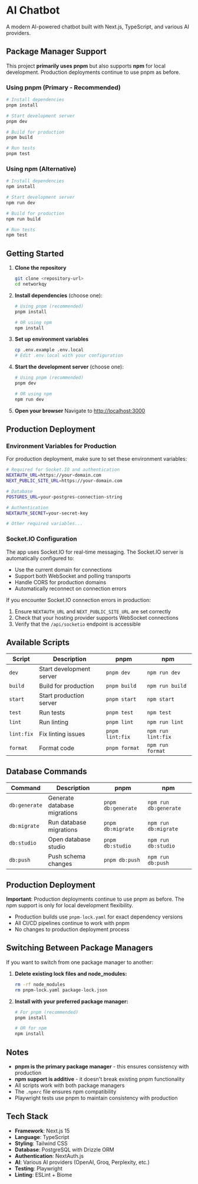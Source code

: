 # AI Chatbot

A modern AI-powered chatbot built with Next.js, TypeScript, and various AI providers.

## Package Manager Support

This project **primarily uses pnpm** but also supports **npm** for local development. Production deployments continue to use pnpm as before.

### Using pnpm (Primary - Recommended)

```bash
# Install dependencies
pnpm install

# Start development server
pnpm dev

# Build for production
pnpm build

# Run tests
pnpm test
```

### Using npm (Alternative)

```bash
# Install dependencies
npm install

# Start development server
npm run dev

# Build for production
npm run build

# Run tests
npm test
```

## Getting Started

1. **Clone the repository**
   ```bash
   git clone <repository-url>
   cd networkqy
   ```

2. **Install dependencies** (choose one):
   ```bash
   # Using pnpm (recommended)
   pnpm install
   
   # OR using npm
   npm install
   ```

3. **Set up environment variables**
   ```bash
   cp .env.example .env.local
   # Edit .env.local with your configuration
   ```

4. **Start the development server** (choose one):
   ```bash
   # Using pnpm (recommended)
   pnpm dev
   
   # OR using npm
   npm run dev
   ```

5. **Open your browser**
   Navigate to [http://localhost:3000](http://localhost:3000)

## Production Deployment

### Environment Variables for Production

For production deployment, make sure to set these environment variables:

```bash
# Required for Socket.IO and authentication
NEXTAUTH_URL=https://your-domain.com
NEXT_PUBLIC_SITE_URL=https://your-domain.com

# Database
POSTGRES_URL=your-postgres-connection-string

# Authentication
NEXTAUTH_SECRET=your-secret-key

# Other required variables...
```

### Socket.IO Configuration

The app uses Socket.IO for real-time messaging. The Socket.IO server is automatically configured to:

- Use the current domain for connections
- Support both WebSocket and polling transports
- Handle CORS for production domains
- Automatically reconnect on connection errors

If you encounter Socket.IO connection errors in production:

1. Ensure `NEXTAUTH_URL` and `NEXT_PUBLIC_SITE_URL` are set correctly
2. Check that your hosting provider supports WebSocket connections
3. Verify that the `/api/socketio` endpoint is accessible

## Available Scripts

| Script | Description | pnpm | npm |
|--------|-------------|------|-----|
| `dev` | Start development server | `pnpm dev` | `npm run dev` |
| `build` | Build for production | `pnpm build` | `npm run build` |
| `start` | Start production server | `pnpm start` | `npm start` |
| `test` | Run tests | `pnpm test` | `npm test` |
| `lint` | Run linting | `pnpm lint` | `npm run lint` |
| `lint:fix` | Fix linting issues | `pnpm lint:fix` | `npm run lint:fix` |
| `format` | Format code | `pnpm format` | `npm run format` |

## Database Commands

| Command | Description | pnpm | npm |
|---------|-------------|------|-----|
| `db:generate` | Generate database migrations | `pnpm db:generate` | `npm run db:generate` |
| `db:migrate` | Run database migrations | `pnpm db:migrate` | `npm run db:migrate` |
| `db:studio` | Open database studio | `pnpm db:studio` | `npm run db:studio` |
| `db:push` | Push schema changes | `pnpm db:push` | `npm run db:push` |

## Production Deployment

**Important**: Production deployments continue to use pnpm as before. The npm support is only for local development flexibility.

- Production builds use `pnpm-lock.yaml` for exact dependency versions
- All CI/CD pipelines continue to work with pnpm
- No changes to production deployment process

## Switching Between Package Managers

If you want to switch from one package manager to another:

1. **Delete existing lock files and node_modules:**
   ```bash
   rm -rf node_modules
   rm pnpm-lock.yaml package-lock.json
   ```

2. **Install with your preferred package manager:**
   ```bash
   # For pnpm (recommended)
   pnpm install
   
   # OR for npm
   npm install
   ```

## Notes

- **pnpm is the primary package manager** - this ensures consistency with production
- **npm support is additive** - it doesn't break existing pnpm functionality
- All scripts work with both package managers
- The `.npmrc` file ensures npm compatibility
- Playwright tests use pnpm to maintain consistency with production

## Tech Stack

- **Framework**: Next.js 15
- **Language**: TypeScript
- **Styling**: Tailwind CSS
- **Database**: PostgreSQL with Drizzle ORM
- **Authentication**: NextAuth.js
- **AI**: Various AI providers (OpenAI, Groq, Perplexity, etc.)
- **Testing**: Playwright
- **Linting**: ESLint + Biome
